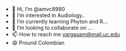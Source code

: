 - 👋 Hi, I’m @amvc8980
- 👀 I’m interested in Audiology..
- 🌱 I’m currently learning Phyton and R...
- 💞️ I’m looking to collaborate on ...
- 📫 How to reach me vargasam@mail.uc.edu
- 😄 Pround Colombian
  
<!---
amvc8980/amvc8980 is a ✨ special ✨ repository because its `README.md` (this file) appears on your GitHub profile.
You can click the Preview link to take a look at your changes.
--->
